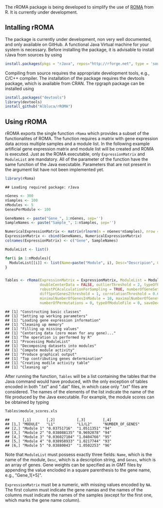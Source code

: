 The rROMA package is being developed to simplify the use of [ROMA](https://github.com/sysbio-curie/Roma) from R. It is currently under development.

Intalling rROMA
---------------

The package is currently under development, non very well documented, and only available on GitHub. A functional Java Virtual machine for your system is necessary. Before installing the package, it is advisable to install rJava from sources by using

``` r
install.packages(pkgs = "rJava", repos="http://rforge.net", type = 'source')
```

Compiling from source requires the appropriate development tools, e.g., C/C++ compiler. The installation of the package requires the devtools package, which is available from CRAN. The rpgraph package can be installed using

``` r
install.packages("devtools")
library(devtools)
install_github("Albluca/rROMA")
```

Using rROMA
-----------

rROMA exports the single function `rRoma` which provides a subset of the functionalites of ROMA. The function requires a matrix with gene expression data across multiple samples and a module list. In the following example artificial gene expression matrix and module list will be created and ROMA is executed. Just as the ROMA executable, only `ExpressionMatrix` and `ModuleList` are mandatory. All of the parameter of the function have the same function of the Java executable. Parameters that are not present in the argument list have not been implemented yet.

``` r
library(rRoma)
```

    ## Loading required package: rJava

``` r
nGenes <- 300
nSamples <- 100
nModules <- 5
GenesPerModule <- 100

GeneNames <- paste("Gene_", 1:nGenes, sep='')
SampleNames <- paste("Sample_", 1:nSamples, sep='')

NumericalExpressionMatrix <- matrix(rlnorm(n = nGenes*nSamples), nrow = nGenes, nSamples)
ExpressionMatrix <- cbind(GeneNames, NumericalExpressionMatrix)
colnames(ExpressionMatrix) <- c("Gene", SampleNames)

ModuleList <- list()

for(i in 1:nModules){
  ModuleList[[i]] <- list(Name=paste("Module", i), Desc="Descripion", Genes=sample(GeneNames, GenesPerModule))
}


Tables <- rRoma(ExpressionMatrix = ExpressionMatrix, ModuleList = ModuleList, fillMissingValues = 0, centerData = TRUE,
                doubleCenterData = FALSE, outlierThreshold = 2, typeOfPCAUsage = 0, robustPCAcalculation = TRUE,
                robustPCAcalculationForSampling = TRUE, numberOfGeneSetSizesToSample = 5, mostContributingGenesZthreshold = 1,
                diffSpotGenesZthreshold = 1, correlationThreshold = 0.6, graphicalOutputThreshold = 0.05,
                minimalNumberOfGenesInModule = 10, maximalNumberOfGenesInModule = 1000, minimalNumberOfGenesInModuleFound = 8,
                numberOfPermutations = 0, typeOfModuleFile = 0, saveDecomposedFiles = TRUE)
```

    ## [1] "Constructing basic classes"
    ## [1] "Setting up working parameters"
    ## [1] "Loading gene expression information"
    ## [1] "Cleaning up memory"
    ## [1] "Filling up missing values"
    ## [1] "Centering data (zero mean for any gene)..."
    ## [1] "The operation is performed by R"
    ## [1] "Processing ModuleList"
    ## [1] "Decomposing datasets into modules"
    ## [1] "Compute module activity"
    ## [1] "Produce graphical output"
    ## [1] "Top contributing genes determination"
    ## [1] "Creating modile activity table"
    ## [1] "Cleaning up"

After running the function, `Tables` will be a list containing the tables that the Java command would have produced, with the only exception of tables encoded in both ".txt" and ".dat" files, in which case only ".txt" files are considered. The names of the elements of the list indicate the name of the file produced by the Java executable. For example, the module scores can be obtained by typing

``` r
Tables$module_scores.xls
```

    ##      [,1]       [,2]          [,3]        [,4]             
    ## [1,] "MODULE"   "L1"          "L1/L2"     "NUMBER_OF_GENES"
    ## [2,] "Module 1" "0.03751716"  "1.0511351" "94"             
    ## [3,] "Module 2" "0.038088135" "0.9692078" "94"             
    ## [4,] "Module 3" "0.036027104" "1.0404766" "95"             
    ## [5,] "Module 4" "0.038958933" "1.0217744" "93"             
    ## [6,] "Module 5" "0.03880043"  "1.0502253" "96"

Note that `ModuleList` must possess exactly three fields: `Name`, which is the name of the module, `Desc`, which is a description string, and `Genes`, which is an array of genes. Gene weights can be specified as in GMT files by appending the value encloded in a square parenthesis to the gene name, e.g., "Gene\_1\[+5\]".

`ExpressionMatrix` must be a numeric, with missing values encoded by `NA`. The first column must indicate the gene namas and the names of the columns must indicate the names of the samples (except for the first one, which marks the gene name column).
